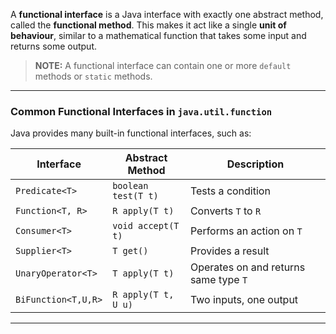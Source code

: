 
A **functional interface** is a Java interface with exactly one abstract method, called the **functional method**. This makes it act like a single **unit of behaviour**, similar to a mathematical function that takes some input and returns some output.

> **NOTE:** A functional interface can contain one or more `default` methods or `static` methods.

---
### Common Functional Interfaces in `java.util.function`

Java provides many built-in functional interfaces, such as:

| Interface           | Abstract Method     | Description                           |
| ------------------- | ------------------- | ------------------------------------- |
| `Predicate<T>`      | `boolean test(T t)` | Tests a condition                     |
| `Function<T, R>`    | `R apply(T t)`      | Converts `T` to `R`                   |
| `Consumer<T>`       | `void accept(T t)`  | Performs an action on `T`             |
| `Supplier<T>`       | `T get()`           | Provides a result                     |
| `UnaryOperator<T>`  | `T apply(T t)`      | Operates on and returns same type `T` |
| `BiFunction<T,U,R>` | `R apply(T t, U u)` | Two inputs, one output                |

---

